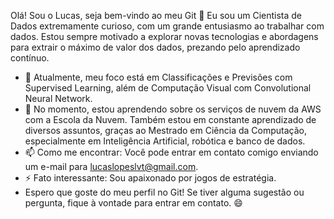 Olá! Sou o Lucas, seja bem-vindo ao meu Git 👋
Eu sou um Cientista de Dados extremamente curioso, com um grande entusiasmo ao trabalhar com dados. Estou sempre motivado a explorar novas tecnologias e abordagens para extrair o máximo de valor dos dados, prezando pelo aprendizado contínuo.

- 🔭 Atualmente, meu foco está em Classificações e Previsões com Supervised Learning, além de Computação Visual com Convolutional Neural Network.
- 🌱 No momento, estou aprendendo sobre os serviços de nuvem da AWS com a Escola da Nuvem. Também estou em constante aprendizado de diversos assuntos, graças ao Mestrado em Ciência da Computação, especialmente em Inteligência Artificial, robótica e banco de dados.
- 📫 Como me encontrar: Você pode entrar em contato comigo enviando um e-mail para lucaslopeslvt@gmail.com.
- ⚡ Fato interessante: Sou apaixonado por jogos de estratégia.
- Espero que goste do meu perfil no Git! Se tiver alguma sugestão ou pergunta, fique à vontade para entrar em contato. 😄
